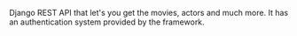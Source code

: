 Django REST API that let's you get the movies, actors and much more. It has an authentication system provided by the framework.
